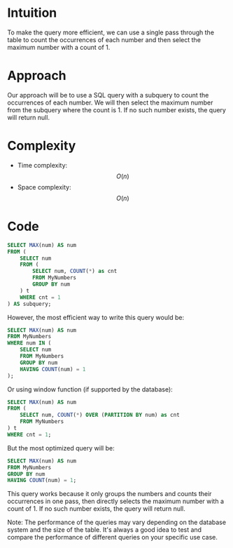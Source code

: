 # Intuition
To make the query more efficient, we can use a single pass through the table to count the occurrences of each number and then select the maximum number with a count of 1.

# Approach
Our approach will be to use a SQL query with a subquery to count the occurrences of each number. We will then select the maximum number from the subquery where the count is 1. If no such number exists, the query will return null.

# Complexity
- Time complexity: $$O(n)$$
- Space complexity: $$O(n)$$ 

# Code
```sql
SELECT MAX(num) AS num
FROM (
    SELECT num
    FROM (
        SELECT num, COUNT(*) as cnt
        FROM MyNumbers
        GROUP BY num
    ) t
    WHERE cnt = 1
) AS subquery;
```
However, the most efficient way to write this query would be:
```sql
SELECT MAX(num) AS num
FROM MyNumbers
WHERE num IN (
    SELECT num
    FROM MyNumbers
    GROUP BY num
    HAVING COUNT(num) = 1
);
```
Or using window function (if supported by the database):
```sql
SELECT MAX(num) AS num
FROM (
    SELECT num, COUNT(*) OVER (PARTITION BY num) as cnt
    FROM MyNumbers
) t
WHERE cnt = 1;
```
But the most optimized query will be:
```sql
SELECT MAX(num) AS num
FROM MyNumbers
GROUP BY num
HAVING COUNT(num) = 1;
```
This query works because it only groups the numbers and counts their occurrences in one pass, then directly selects the maximum number with a count of 1. If no such number exists, the query will return null. 

Note: The performance of the queries may vary depending on the database system and the size of the table. It's always a good idea to test and compare the performance of different queries on your specific use case.
